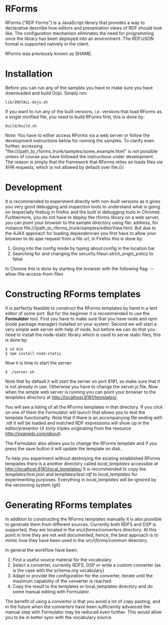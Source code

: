 # RForms

RForms ("RDF Forms") is a JavaScript library that provides a way to declarative describe how editors and presentation
views of RDF should look like. The configuration mechanism eliminates the need for programming once the library has
been deployed into an environment. The RDF/JSON format is supported natively in the client.

RForms was previously known as SHAME.

# Installation

Before you can run any of the samples you have to make sure you have downloaded and build Dojo. Simply run:

    lib/INSTALL-dojo.sh

If you want to run any of the built versions, i.e. versions that load RForms as a single minified file, you need to build RForms first, this is done by:

    build/build.sh

Note: You have to either access RForms via a web server or follow the development instructions below for running the samples.
To clarify even further, accessing "file:///path_to_rforms_trunk/samples/some_example.html" is not possible unless of course
you have followed the instructions under development.
The reason is simply that the framework that RForms relies on loads files via XHR requests, which is not allowed by default over file:///.

# Development

It is recommended to experiment directly with non-built versions as it gives you very good debugging and inspection tools
to understand what is going on (especially firebug in firefox and the built in debugging tools in Chrome).
Furthermore, you do not have to deploy the rforms library on a web server, you can point your browser to the
sample directory using file: address, for instance file:///path_to_rforms_trunk/samples/editorView.html.
But due to the AJAX approach for loading dependencies you first have to allow your browser to do ajax request from a file url,
in Firefox this is done by:

1. Going into the config mode by typing about:config in the location bar
2. Searching for and changing the security.fileuri.strict_origin_policy to false

In Chrome this is done by starting the browser with the following flag: --allow-file-access-from-files

# Constructing RForms templates

It is perfectly feasible to construct the RForms templates by hand in a text editor of some sort. But for the beginner it is
recommended to use the ***Formulator*** tool. First you have to make sure that you have node and npm (node package manager)
installed on your system. Second we will start a very simple web server with help of node, but before we can do that you
need to install the node-static library which is used to serve static files, this is done by:

    $ cd bin
    $ npm install node-static

Now it is time to start the server:

    $ ./server.sh

Note that by default it will start the server on port 8181, so make sure that it is not already in use.
Otherwise you have to change the server.js file. Now when the simple web server is running you can point your browser
to the *templates* directory at [http://localhost:8181/templates/](http://localhost:8181/templates/).

You will see a listing of all the RForms templates in that directory. If you click on one of them the Formulator will
launch that allows you to test the template functionality. Note that if there is an accompanying file ending with .rdf
it will be loaded and matched RDF expressions will show up in the editor/presentor UI (only triples originating from the
resource *http://example.com/about*).

The Formulator also allows you to change the RForms template
and if you press the save button it will update the template on disk.

To help you experiment without destroying the existing established RForms templates there is a another directory called
*local_templates* accessible at
[http://localhost:8181/local_templates/](http://localhost:8181/local_templates/)
It is recommended to copy the *templates/test.json* and *templates/test.rdf* to *local_templates* for experimenting purposes.
Everything in *local_templates* will be ignored by the versioning system (git).

# Generating RForms templates

In addition to constructing the RForms templates manually it is also possible to generate them from different sources.
Currently both RDFS and DSP is supported, they are located in the *src/rforms/converters* directory. At this point in time
they are not well documented, hence, the best approach is to mimic how they have been used in the *src/rforms/common* directory.

In general the workflow have been:

1. Find a useful source material for the vocabulary
2. Select a converter, currently RDFS, DSP or write a custom converter (as is the case with the schema.org vocabulary)
3. Adapt or provide the configuration for the converter, iterate until the maximum capability of the converter is reached.
4. Copy the result to the templates or local_templates directory and do some manual editing with Formulator.

The benefit of using a convertor is that you avoid a lot of copy pasting, and in the future when the converters have been
sufficiently advanced the manual step with Formulator may be reduced even further. This would allow you to be in better
sync with the vocabulary source.